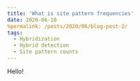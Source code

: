 ```yaml
---
title: 'What is site pattern frequencies'
date: 2020-06-10
%permalink: /posts/2020/06/blog-post-2/
tags:
  - Hybridization
  - Hybrid detection
  - Site pattern counts
---
```


Hello!

